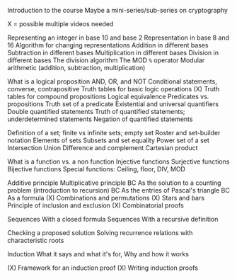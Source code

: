 Introduction to the course 
Maybe a mini-series/sub-series on cryptography

X = possible multiple videos needed

Representing an integer in base 10 and base 2
Representation in base 8 and 16 
Algorithm for changing representations
Addition in different bases
Subtraction in different bases
Multiplication in different bases
Division in different bases
The division algorithm
The MOD `%` operator
Modular arithmetic (addition, subtraction, multiplication) 

What is a logical proposition
AND, OR, and NOT 
Conditional statements, converse, contrapositive
Truth tables for basic logic operations
(X) Truth tables for compound propositions 
Logical equivalence
Predicates vs. propositions
Truth set of a predicate
Existential and universal quantifiers
Double quantified statements
Truth of quantified statements; underdetermined statements
Negation of quantified statements

Definition of a set; finite vs infinite sets; empty set
Roster and set-builder notation
Elements of sets
Subsets and set equality
Power set of a set
Intersection
Union
Difference and complement
Cartesian product

What is a function vs. a non function
Injective functions
Surjective functions 
Bijective functions
Special functions: Ceiling, floor, DIV, MOD 

Additive principle
Multiplicative principle
BC As the solution to a counting problem (introduction to recursion)
BC As the entries of Pascal's triangle
BC As a formula
(X) Combinations and permutations
(X) Stars and bars
Principle of inclusion and exclusion
(X) Combinatorial proofs

Sequences With a closed formula
Sequences With a recursive definition

Checking a proposed solution
Solving recurrence relations with characteristic roots

Induction What it says and what it's for, Why and how it works

(X) Framework for an induction proof
(X) Writing induction proofs
<!--stackedit_data:
eyJoaXN0b3J5IjpbLTQ5NzU3OTU2N119
-->